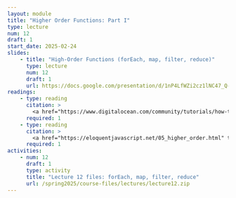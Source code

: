 ```yaml
---
layout: module
title: "Higher Order Functions: Part I"
type: lecture
num: 12
draft: 1
start_date: 2025-02-24
slides:
    - title: "High-Order Functions (forEach, map, filter, reduce)"
      type: lecture
      num: 12
      draft: 1
      url: https://docs.google.com/presentation/d/1nP4LfWZi2cz1lNC47_Q-rw9NxE8Ysp9z/edit?usp=sharing&ouid=113376576186080604800&rtpof=true&sd=true
readings: 
    - type: reading
      citation: >
        <a href="https://www.digitalocean.com/community/tutorials/how-to-use-array-methods-in-javascript-iteration-methods" target="_blank">How To Use Array Methods in JavaScript: Iteration Methods</a>
      required: 1
    - type: reading
      citation: >
        <a href="https://eloquentjavascript.net/05_higher_order.html" target="_blank">Higher-Order Functions</a>
      required: 1
activities:
    - num: 12
      draft: 1
      type: activity
      title: "Lecture 12 files: forEach, map, filter, reduce"
      url: /spring2025/course-files/lectures/lecture12.zip
---
```

